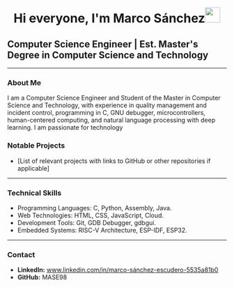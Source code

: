 

<h1 align="center"><b>Hi everyone, I'm Marco Sánchez</b><img src="https://media.giphy.com/media/hvRJCLFzcasrR4ia7z/giphy.gif" width="35"></h1>

## Computer Science Engineer | Est. Master's Degree in Computer Science and Technology

---

### About Me

I am a Computer Science Engineer and Student of the Master in Computer Science and Technology, with experience in quality management and incident control, programming in C, GNU debugger, microcontrollers, human-centered computing, and natural language processing with deep learning. I am passionate for technology


### Notable Projects

- [List of relevant projects with links to GitHub or other repositories if applicable]

---

### Technical Skills

- Programming Languages: C, Python, Assembly, Java.
- Web Technologies: HTML, CSS, JavaScript, Cloud.
- Development Tools: Git, GDB Debugger, gdbgui.
- Embedded Systems: RISC-V Architecture, ESP-IDF, ESP32.

---

### Contact

- **LinkedIn:** www.linkedin.com/in/marco-sánchez-escudero-5535a81b0 
- **GitHub:** MASE98

